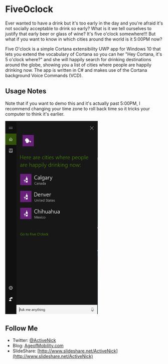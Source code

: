 # FiveOclock
Ever wanted to have a drink but it's too early in the day and you're afraid it's not socially acceptable to drink so early? What is it we tell ourselves to justify that early beer or glass of wine? It's five o'clock somewhere!!! But what if you want to know in which cities around the world is it 5:00PM now?

Five O'clock is a simple Cortana extensibility UWP app for Windows 10 that lets you extend the vocabulary of Cortana so you can her "Hey Cortana, it's 5 o'clock where?" and she will happily search for drinking destinations around the globe, showing you a list of cities where people are happily drinking now. The app is written in C# and makes use of the Cortana background Voice Commands (VCD).

## Usage Notes
Note that if you want to demo this and it's actually past 5:00PM, I recommend changing your time zone to roll back time so it tricks your computer to think it's earlier. 

<img src="Screenshots/FiveOclockCortanaCanvas01.PNG" width=295>

## Follow Me
* Twitter: [@ActiveNick](http://twitter.com/ActiveNick)
* Blog: [AgeofMobility.com](http://AgeofMobility.com)
* SlideShare: [http://www.slideshare.net/ActiveNick](http://www.slideshare.net/ActiveNick)
